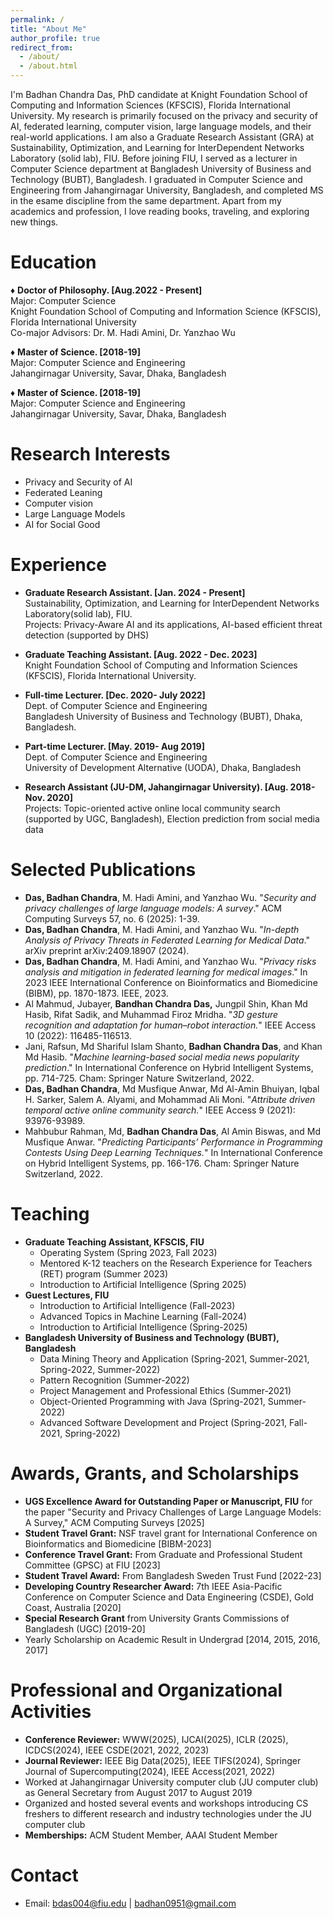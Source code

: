 ```yaml
---
permalink: /
title: "About Me"
author_profile: true
redirect_from: 
  - /about/
  - /about.html
---
```


I'm Badhan Chandra Das, PhD candidate at Knight Foundation School of Computing and Information Sciences (KFSCIS), Florida International University. My research is primarily focused on the privacy and security of AI, federated learning, computer vision, large language models, and their real-world applications. I am also a Graduate Research Assistant (GRA) at Sustainability, Optimization, and Learning for InterDependent Networks Laboratory (solid lab), FIU. Before joining FIU, I served as a lecturer in Computer Science department at Bangladesh University of Business and Technology (BUBT), Bangladesh. I graduated in Computer Science and Engineering from Jahangirnagar University, Bangladesh, and completed MS in the esame discipline from the same department. Apart from my academics and profession, I love reading books, traveling, and exploring new things.

Education
======

♦ **Doctor of Philosophy. [Aug.2022 - Present]**\
 Major: Computer Science\
 Knight Foundation School of Computing and Information Science (KFSCIS),  Florida International University\
 Co-major Advisors: Dr. M. Hadi Amini, Dr. Yanzhao Wu
 

♦ **Master of Science. [2018-19]**\
Major: Computer Science and Engineering\
Jahangirnagar University, Savar, Dhaka, Bangladesh

♦ **Master of Science. [2018-19]**\
Major: Computer Science and Engineering\
Jahangirnagar University, Savar, Dhaka, Bangladesh

Research Interests
======
* Privacy and Security of AI
* Federated Leaning
* Computer vision
* Large Language Models
* AI for Social Good

  

Experience
======
* **Graduate Research Assistant. [Jan. 2024 - Present]**\
Sustainability, Optimization, and Learning for InterDependent Networks Laboratory(solid lab), FIU.\
Projects: Privacy-Aware AI and its applications, AI-based efficient threat detection (supported by DHS)

* **Graduate Teaching Assistant. [Aug. 2022 - Dec. 2023]**\
Knight Foundation School of Computing and Information Sciences (KFSCIS), Florida International University. 

* **Full-time Lecturer. [Dec. 2020- July 2022]**\
Dept. of Computer Science and Engineering\
Bangladesh University of Business and Technology (BUBT), Dhaka, Bangladesh.

* **Part-time Lecturer. [May. 2019- Aug 2019]**\
Dept. of Computer Science and Engineering\
University of Development Alternative (UODA), Dhaka, Bangladesh

* **Research Assistant (JU-DM, Jahangirnagar University). [Aug. 2018- Nov. 2020]**\
Projects: Topic-oriented active online local community search (supported by UGC, Bangladesh), Election prediction from social media data

Selected Publications
======

* **Das, Badhan Chandra**, M. Hadi Amini, and Yanzhao Wu. "_Security and privacy challenges of large language models: A survey_." ACM Computing Surveys 57, no. 6 (2025): 1-39.
* **Das, Badhan Chandra**, M. Hadi Amini, and Yanzhao Wu. "_In-depth Analysis of Privacy Threats in Federated Learning for Medical Data_." arXiv preprint arXiv:2409.18907 (2024).
* **Das, Badhan Chandra**, M. Hadi Amini, and Yanzhao Wu. "_Privacy risks analysis and mitigation in federated learning for medical images_." In 2023 IEEE International Conference on Bioinformatics and Biomedicine (BIBM), pp. 1870-1873. IEEE, 2023.
* Al Mahmud, Jubayer, **Bandhan Chandra Das,** Jungpil Shin, Khan Md Hasib, Rifat Sadik, and Muhammad Firoz Mridha. "_3D gesture recognition and adaptation for human–robot interaction._" IEEE Access 10 (2022): 116485-116513.
* Jani, Rafsun, Md Shariful Islam Shanto, **Badhan Chandra Das**, and Khan Md Hasib. "_Machine learning-based social media news popularity prediction_." In International Conference on Hybrid Intelligent Systems, pp. 714-725. Cham: Springer Nature Switzerland, 2022.
* **Das, Badhan Chandra**, Md Musfique Anwar, Md Al-Amin Bhuiyan, Iqbal H. Sarker, Salem A. Alyami, and Mohammad Ali Moni. "_Attribute driven temporal active online community search._" IEEE Access 9 (2021): 93976-93989.
* Mahbubur Rahman, Md, **Badhan Chandra Das**, Al Amin Biswas, and Md Musfique Anwar. "_Predicting Participants’ Performance in Programming Contests Using Deep Learning Techniques._" In International Conference on Hybrid Intelligent Systems, pp. 166-176. Cham: Springer Nature Switzerland, 2022.



Teaching
======

* **Graduate Teaching Assistant, KFSCIS, FIU**
  * Operating System (Spring 2023, Fall 2023)
  * Mentored K-12 teachers on the Research Experience for Teachers (RET) program (Summer 2023)
  * Introduction to Artificial Intelligence (Spring 2025)
* **Guest Lectures, FIU**
  *  Introduction to Artificial Intelligence (Fall-2023)
  *  Advanced Topics in Machine Learning (Fall-2024)
  *  Introduction to Artificial Intelligence (Spring-2025)
* **Bangladesh University of Business and Technology (BUBT), Bangladesh**
  *  Data Mining Theory and Application (Spring-2021, Summer-2021, Spring-2022, Summer-2022)
  *  Pattern Recognition (Summer-2022)
  *  Project Management and Professional Ethics (Summer-2021)
  *  Object-Oriented Programming with Java (Spring-2021, Summer-2022)
  *  Advanced Software Development and Project (Spring-2021, Fall-2021, Spring-2022)

Awards, Grants, and Scholarships
======
* **UGS Excellence Award for Outstanding Paper or Manuscript, FIU** for the paper "Security and Privacy Challenges of Large Language Models: A Survey," ACM Computing Surveys [2025]
* **Student Travel Grant:** NSF travel grant for International Conference on Bioinformatics and Biomedicine [BIBM-2023]
* **Conference Travel Grant:** From Graduate and Professional Student Committee (GPSC) at FIU [2023]
* **Student Travel Award:** From Bangladesh Sweden Trust Fund [2022-23]
* **Developing Country Researcher Award:** 7th IEEE Asia-Pacific Conference on Computer Science and Data Engineering (CSDE), Gold Coast, Australia [2020]
* **Special Research Grant** from University Grants Commissions of Bangladesh (UGC) [2019-20]
* Yearly Scholarship on Academic Result in Undergrad [2014, 2015, 2016, 2017]

Professional and Organizational Activities
======
* **Conference Reviewer:** WWW(2025), IJCAI(2025), ICLR (2025), ICDCS(2024), IEEE CSDE(2021, 2022, 2023)
* **Journal Reviewer:** IEEE Big Data(2025), IEEE TIFS(2024), Springer Journal of Supercomputing(2024), IEEE Access(2021, 2022)
* Worked at Jahangirnagar University computer club (JU computer club) as General Secretary from August 2017 to August 2019
* Organized and hosted several events and workshops introducing CS freshers to different research and industry technologies under the JU computer club
* **Memberships:** ACM Student Member, AAAI Student Member


Contact
======
* Email: <bdas004@fiu.edu> \| <badhan0951@gmail.com>
